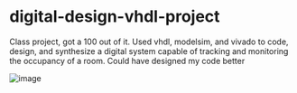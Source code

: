 # digital-design-vhdl-project


Class project, got a 100 out of it. 
Used vhdl, modelsim, and vivado to code, design, and synthesize a digital system capable of tracking and monitoring the occupancy of a room.
Could have designed my code better

![image](https://github.com/user-attachments/assets/5b6bb804-501d-4007-8234-2ea03883404b)
